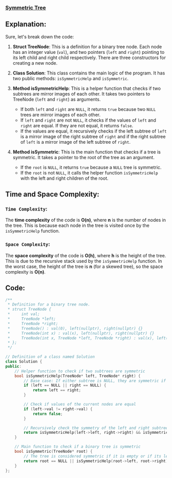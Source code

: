 ### [Symmetric Tree](https://leetcode.com/problems/symmetric-tree/description/)

## Explanation:
Sure, let's break down the code:

1. **Struct TreeNode**: This is a definition for a binary tree node. Each node has an integer value (`val`), and two pointers (`left` and `right`) pointing to its left child and right child respectively. There are three constructors for creating a new node.

2. **Class Solution**: This class contains the main logic of the program. It has two public methods: `isSymmetricHelp` and `isSymmetric`.

3. **Method isSymmetricHelp**: This is a helper function that checks if two subtrees are mirror images of each other. It takes two pointers to TreeNode (`left` and `right`) as arguments.
    - If both `left` and `right` are `NULL`, it returns `true` because two `NULL` trees are mirror images of each other.
    - If `left` and `right` are not `NULL`, it checks if the values of `left` and `right` are equal. If they are not equal, it returns `false`.
    - If the values are equal, it recursively checks if the left subtree of `left` is a mirror image of the right subtree of `right` and if the right subtree of `left` is a mirror image of the left subtree of `right`.

4. **Method isSymmetric**: This is the main function that checks if a tree is symmetric. It takes a pointer to the root of the tree as an argument.
    - If the `root` is `NULL`, it returns `true` because a `NULL` tree is symmetric.
    - If the `root` is not `NULL`, it calls the helper function `isSymmetricHelp` with the left and right children of the root.

## Time and Space Complexity:
### `Time Complexity`:
The **time complexity** of the code is **O(n)**, where **n** is the number of nodes in the tree. This is because each node in the tree is visited once by the `isSymmetricHelp` function.

### `Space Complexity`:
The **space complexity** of the code is **O(h)**, where **h** is the height of the tree. This is due to the recursive stack used by the `isSymmetricHelp` function. In the worst case, the height of the tree is **n** (for a skewed tree), so the space complexity is **O(n)**.

## Code:
```cpp
/**
 * Definition for a binary tree node.
 * struct TreeNode {
 *     int val;
 *     TreeNode *left;
 *     TreeNode *right;
 *     TreeNode() : val(0), left(nullptr), right(nullptr) {}
 *     TreeNode(int x) : val(x), left(nullptr), right(nullptr) {}
 *     TreeNode(int x, TreeNode *left, TreeNode *right) : val(x), left(left), right(right) {}
 * };
 */

// Definition of a class named Solution
class Solution {
public:
    // Helper function to check if two subtrees are symmetric
    bool isSymmetricHelp(TreeNode* left, TreeNode* right) {
        // Base case: If either subtree is NULL, they are symmetric if both are NULL
        if (left == NULL || right == NULL) {
            return left == right;
        }

        // Check if values of the current nodes are equal
        if (left->val != right->val) {
            return false;
        }

        // Recursively check the symmetry of the left and right subtrees
        return isSymmetricHelp(left->left, right->right) && isSymmetricHelp(left->right, right->left);
    }

    // Main function to check if a binary tree is symmetric
    bool isSymmetric(TreeNode* root) {
        // The tree is considered symmetric if it is empty or if its left and right subtrees are symmetric
        return root == NULL || isSymmetricHelp(root->left, root->right);
    }
};

```
